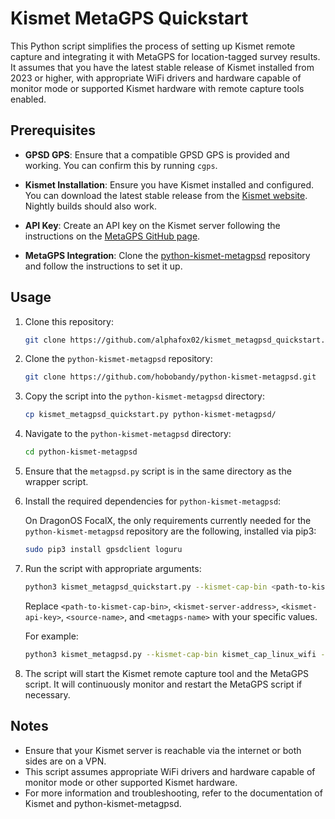 # Kismet MetaGPS Quickstart

This Python script simplifies the process of setting up Kismet remote capture and integrating it with MetaGPS for location-tagged survey results. It assumes that you have the latest stable release of Kismet installed from 2023 or higher, with appropriate WiFi drivers and hardware capable of monitor mode or supported Kismet hardware with remote capture tools enabled.

## Prerequisites

- **GPSD GPS**: Ensure that a compatible GPSD GPS is provided and working. You can confirm this by running `cgps`.
  
- **Kismet Installation**: Ensure you have Kismet installed and configured. You can download the latest stable release from the [Kismet website](https://www.kismetwireless.net/downloads/). Nightly builds should also work.
  
- **API Key**: Create an API key on the Kismet server following the instructions on the [MetaGPS GitHub page](https://github.com/hobobandy/python-kismet-metagpsd).

- **MetaGPS Integration**: Clone the [python-kismet-metagpsd](https://github.com/hobobandy/python-kismet-metagpsd) repository and follow the instructions to set it up.

## Usage

1. Clone this repository:

    ```bash
    git clone https://github.com/alphafox02/kismet_metagpsd_quickstart.git
    ```

2. Clone the `python-kismet-metagpsd` repository:

    ```bash
    git clone https://github.com/hobobandy/python-kismet-metagpsd.git
    ```

3. Copy the script into the `python-kismet-metagpsd` directory:

    ```bash
    cp kismet_metagpsd_quickstart.py python-kismet-metagpsd/
    ```

4. Navigate to the `python-kismet-metagpsd` directory:

    ```bash
    cd python-kismet-metagpsd
    ```

5. Ensure that the `metagpsd.py` script is in the same directory as the wrapper script.

6. Install the required dependencies for `python-kismet-metagpsd`:

    On DragonOS FocalX, the only requirements currently needed for the `python-kismet-metagpsd` repository are the following, installed via pip3:

    ```bash
    sudo pip3 install gpsdclient loguru
    ```

7. Run the script with appropriate arguments:

    ```bash
    python3 kismet_metagpsd_quickstart.py --kismet-cap-bin <path-to-kismet-cap-bin> --kismet-host <kismet-server-address> --kismet-apikey <kismet-api-key> --source-name <source-name> --metagps-name <metagps-name> --use-ssl
    ```

    Replace `<path-to-kismet-cap-bin>`, `<kismet-server-address>`, `<kismet-api-key>`, `<source-name>`, and `<metagps-name>` with your specific values.

    For example:

    ```bash
    python3 kismet_metagpsd.py --kismet-cap-bin kismet_cap_linux_wifi --kismet-host 172.27.78.181:2501 --kismet-apikey 156AD3F90791C3960058E53BD7FF80CE --source-name wlp1s0 --metagps-name remote0
    ```

8. The script will start the Kismet remote capture tool and the MetaGPS script. It will continuously monitor and restart the MetaGPS script if necessary.

## Notes

- Ensure that your Kismet server is reachable via the internet or both sides are on a VPN.
- This script assumes appropriate WiFi drivers and hardware capable of monitor mode or other supported Kismet hardware.
- For more information and troubleshooting, refer to the documentation of Kismet and python-kismet-metagpsd.

